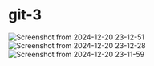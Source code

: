 # git-3
![Screenshot from 2024-12-20 23-12-51](https://github.com/user-attachments/assets/820b29be-6082-49d4-8ba9-5e6f4ecfb23a)
![Screenshot from 2024-12-20 23-12-28](https://github.com/user-attachments/assets/7d12c069-ab5a-4727-8bb3-b945faa8c1a5)
![Screenshot from 2024-12-20 23-11-59](https://github.com/user-attachments/assets/3ee5ee47-e8ab-49ac-b085-de91eff2fa90)
